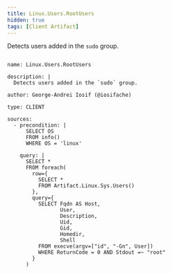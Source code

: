```yaml
---
title: Linux.Users.RootUsers
hidden: true
tags: [Client Artifact]
---
```


Detects users added in the `sudo` group.


<pre><code class="language-yaml">
name: Linux.Users.RootUsers

description: |
  Detects users added in the `sudo` group.

author: George-Andrei Iosif (@iosifache)

type: CLIENT

sources:
  - precondition: |
      SELECT OS
      FROM info()
      WHERE OS = 'linux'

    query: |
      SELECT *
      FROM foreach(
        row={
          SELECT *
          FROM Artifact.Linux.Sys.Users()
        },
        query={
          SELECT Fqdn AS Host,
                 User,
                 Description,
                 Uid,
                 Gid,
                 Homedir,
                 Shell
          FROM execve(argv=["id", "-Gn", User])
          WHERE ReturnCode = 0 AND Stdout =~ "root"
        }
      )

</code></pre>

